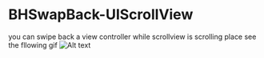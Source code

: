 # BHSwapBack-UIScrollView
you can swipe back a view controller while  scrollview is scrolling
place see the fllowing gif
![Alt text](Untitled.gif)



